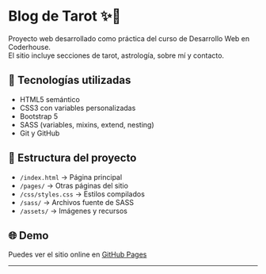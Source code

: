 # Blog de Tarot ✨🔮

Proyecto web desarrollado como práctica del curso de Desarrollo Web en Coderhouse.  
El sitio incluye secciones de tarot, astrología, sobre mí y contacto.

## 🚀 Tecnologías utilizadas
- HTML5 semántico
- CSS3 con variables personalizadas
- Bootstrap 5
- SASS (variables, mixins, extend, nesting)
- Git y GitHub

## 📂 Estructura del proyecto
- `/index.html` → Página principal
- `/pages/` → Otras páginas del sitio
- `/css/styles.css` → Estilos compilados
- `/sass/` → Archivos fuente de SASS
- `/assets/` → Imágenes y recursos

## 🌐 Demo
Puedes ver el sitio online en [GitHub Pages](https://github.com/morelyasmin59-eng/caos.git)

---
